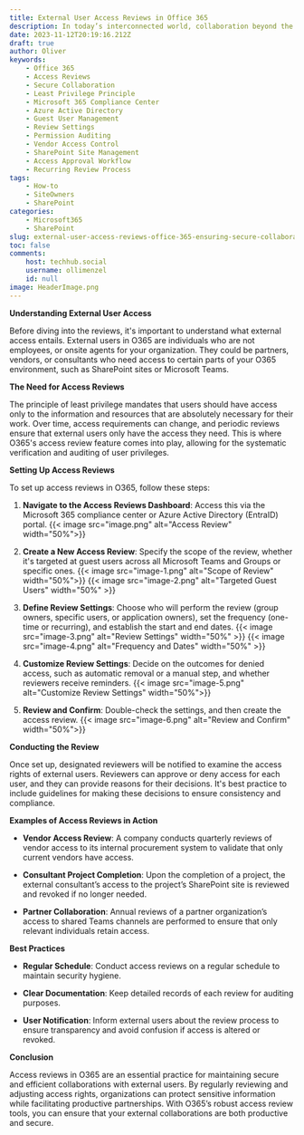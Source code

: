 ```yaml
---
title: External User Access Reviews in Office 365
description: In today’s interconnected world, collaboration beyond the walls of your organization is not just a convenience; it's a necessity. However, with this necessity comes the significant responsibility of managing external user access. Office 365 (O365) offers a comprehensive suite of tools that enable collaboration while helping to ensure that access is secure, appropriate, and compliant with company policies. Access reviews are a critical component of this management. Here’s how to set up and conduct external user access reviews in O365.
date: 2023-11-12T20:19:16.212Z
draft: true
author: Oliver
keywords:
    - Office 365
    - Access Reviews
    - Secure Collaboration
    - Least Privilege Principle
    - Microsoft 365 Compliance Center
    - Azure Active Directory
    - Guest User Management
    - Review Settings
    - Permission Auditing
    - Vendor Access Control
    - SharePoint Site Management
    - Access Approval Workflow
    - Recurring Review Process
tags:
    - How-to
    - SiteOwners
    - SharePoint
categories:
    - Microsoft365
    - SharePoint
slug: external-user-access-reviews-office-365-ensuring-secure-collaboration
toc: false
comments:
    host: techhub.social
    username: ollimenzel
    id: null
image: HeaderImage.png
---
```


**Understanding External User Access**

Before diving into the reviews, it's important to understand what external access entails. External users in O365 are individuals who are not employees, or onsite agents for your organization. They could be partners, vendors, or consultants who need access to certain parts of your O365 environment, such as SharePoint sites or Microsoft Teams.

**The Need for Access Reviews**

The principle of least privilege mandates that users should have access only to the information and resources that are absolutely necessary for their work. Over time, access requirements can change, and periodic reviews ensure that external users only have the access they need. This is where O365's access review feature comes into play, allowing for the systematic verification and auditing of user privileges.

**Setting Up Access Reviews**

To set up access reviews in O365, follow these steps:

1. **Navigate to the Access Reviews Dashboard**: Access this via the Microsoft 365 compliance center or Azure Active Directory (EntraID) portal.
{{< image src="image.png" alt="Access Review" width="50%">}}
   
2. **Create a New Access Review**: Specify the scope of the review, whether it's targeted at guest users across all Microsoft Teams and Groups or specific ones.
{{< image src="image-1.png" alt="Scope of Review" width="50%">}}
{{< image src="image-2.png" alt="Targeted Guest Users" width="50%" >}}

3. **Define Review Settings**: Choose who will perform the review (group owners, specific users, or application owners), set the frequency (one-time or recurring), and establish the start and end dates.
{{< image src="image-3.png" alt="Review Settings" width="50%" >}}
{{< image src="image-4.png" alt="Frequency and Dates" width="50%" >}}

4. **Customize Review Settings**: Decide on the outcomes for denied access, such as automatic removal or a manual step, and whether reviewers receive reminders.
{{< image src="image-5.png" alt="Customize Review Settings" width="50%">}}

5. **Review and Confirm**: Double-check the settings, and then create the access review.
{{< image src="image-6.png" alt="Review and Confirm" width="50%">}}

**Conducting the Review**

Once set up, designated reviewers will be notified to examine the access rights of external users. Reviewers can approve or deny access for each user, and they can provide reasons for their decisions. It's best practice to include guidelines for making these decisions to ensure consistency and compliance.

**Examples of Access Reviews in Action**

- **Vendor Access Review**: A company conducts quarterly reviews of vendor access to its internal procurement system to validate that only current vendors have access.
  
- **Consultant Project Completion**: Upon the completion of a project, the external consultant’s access to the project’s SharePoint site is reviewed and revoked if no longer needed.

- **Partner Collaboration**: Annual reviews of a partner organization’s access to shared Teams channels are performed to ensure that only relevant individuals retain access.

**Best Practices**

- **Regular Schedule**: Conduct access reviews on a regular schedule to maintain security hygiene.
  
- **Clear Documentation**: Keep detailed records of each review for auditing purposes.

- **User Notification**: Inform external users about the review process to ensure transparency and avoid confusion if access is altered or revoked.

**Conclusion**

Access reviews in O365 are an essential practice for maintaining secure and efficient collaborations with external users. By regularly reviewing and adjusting access rights, organizations can protect sensitive information while facilitating productive partnerships. With O365’s robust access review tools, you can ensure that your external collaborations are both productive and secure.